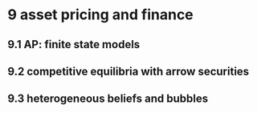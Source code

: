 # 9 asset pricing and finance

## 9.1 AP: finite state models

## 9.2 competitive equilibria with arrow securities

## 9.3 heterogeneous beliefs and bubbles

